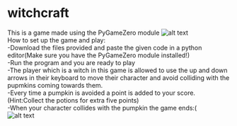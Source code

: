 # witchcraft

This is a game made using the PyGameZero module 
![alt text](https://i.ibb.co/wQv6vrc/pg2.png) \
How to set up the game and play:\
-Download the files provided and paste the given code in a python editor(Make sure you have the PyGameZero module installed!)\
-Run the program and you are ready to play\
-The player which is a witch in this game is allowed to use the up and down arrows in their keyboard to move their character and avoid colliding with the pupmkins coming towards them.\
-Every time a pumpkin is avoided a point is added to your score.(Hint:Collect the potions for extra five points)\
-When your character collides with the pumpkin the game ends:(\
![alt text](https://i.ibb.co/vznzZwL/pg1.png)
